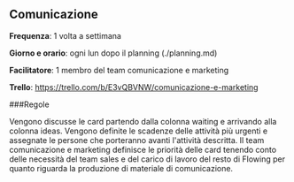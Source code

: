 Comunicazione
---------------------

**Frequenza**: 1 volta a settimana

**Giorno e orario**: ogni lun dopo il planning (./planning.md)

**Facilitatore**: 1 membro del team comunicazione e marketing

**Trello**: https://trello.com/b/E3vQBVNW/comunicazione-e-marketing

###Regole

Vengono discusse le card partendo dalla colonna waiting e arrivando alla colonna ideas. Vengono definite le scadenze delle attività più urgenti e assegnate le persone che porteranno avanti l'attività descritta.
Il team comunicazione e marketing definisce le priorità delle card tenendo conto delle necessità del team sales e del carico di lavoro del resto di Flowing per quanto riguarda la produzione di materiale di comunicazione.